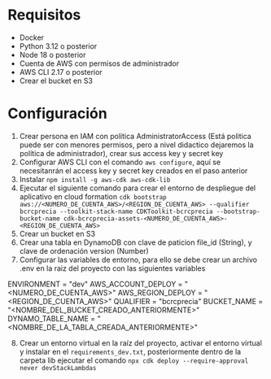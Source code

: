 # Requisitos
- Docker
- Python 3.12 o posterior
- Node 18 o posterior
- Cuenta de AWS con permisos de administrador
- AWS CLI 2.17 o posterior
- Crear el bucket en S3

# Configuración
1. Crear persona en IAM con política AdministratorAccess (Está politica puede ser con menores permisos, pero a nivel didactico dejaremos la política de administrador), crear sus access key y secret key
2. Configurar AWS CLI con el comando `aws configure`, aquí se necesitanrán el access key y secret key creados en el paso anterior
3. Instalar `npm install -g aws-cdk aws-cdk-lib`  
4. Ejecutar el siguiente comando para crear el entorno de despliegue del aplicativo en cloud formation `cdk bootstrap aws://<NUMERO_DE_CUENTA_AWS>/<REGION_DE_CUENTA_AWS> --qualifier bcrcprecia --toolkit-stack-name CDKToolkit-bcrcprecia --bootstrap-bucket-name cdk-bcrcprecia-assets-<NUMERO_DE_CUENTA_AWS>-<REGION_DE_CUENTA_AWS>`
5. Crear un bucket en S3
6. Crear una tabla en DynamoDB con clave de paticion file_id (String), y clave de ordenación version (Number)  
7. Configurar las variables de entorno, para ello se debe crear un archivo .env en la raiz del proyecto con las siguientes variables

ENVIRONMENT = "dev"
AWS_ACCOUNT_DEPLOY = "<NUMERO_DE_CUENTA_AWS>"
AWS_REGION_DEPLOY = "<REGION_DE_CUENTA_AWS>"
QUALIFIER = "bcrcprecia"
BUCKET_NAME = "<NOMBRE_DEL_BUCKET_CREADO_ANTERIORMENTE>"
DYNAMO_TABLE_NAME = "<NOMBRE_DE_LA_TABLA_CREADA_ANTERIORMENTE>"

8. Crear un entorno virtual en la raíz del proyecto, activar el entorno virtual y instalar en el `requirements_dev.txt`, posteriormente dentro de la carpeta lib ejecutar el comando `npx cdk deploy --require-approval never devStackLambdas`
